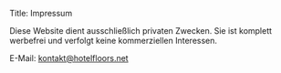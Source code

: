 Title: Impressum

Diese Website dient ausschlie&szlig;lich privaten Zwecken. Sie ist komplett werbefrei und verfolgt keine kommerziellen Interessen.

E-Mail: kontakt@hotelfloors.net

